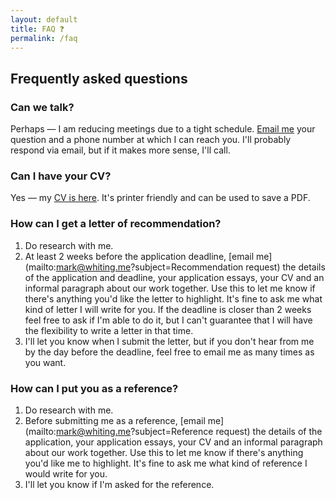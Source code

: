 ```yaml
---
layout: default
title: FAQ ❓
permalink: /faq
---
```


## Frequently asked questions

### Can we talk?
Perhaps — I am reducing meetings due to a tight schedule. [Email me](mailto:mark@whiting.me) your question and a phone number at which I can reach you. I'll probably respond via email, but if it makes more sense, I'll call.

### Can I have your CV?
Yes — my [CV is here](https://whiting.me/cv). It's printer friendly and can be used to save a PDF.

### How can I get a letter of recommendation?
1. Do research with me.  
2. At least 2 weeks before the application deadline, [email me](mailto:mark@whiting.me?subject=Recommendation request) the details of the application and deadline, your application essays, your CV and an informal paragraph about our work together. Use this to let me know if there's anything you'd like the letter to highlight. It's fine to ask me what kind of letter I will write for you. If the deadline is closer than 2 weeks feel free to ask if I'm able to do it, but I can't guarantee that I will have the flexibility to write a letter in that time.
3. I'll let you know when I submit the letter, but if you don't hear from me by the day before the deadline, feel free to email me as many times as you want.

### How can I put you as a reference?
1. Do research with me.  
2. Before submitting me as a reference, [email me](mailto:mark@whiting.me?subject=Reference request) the details of the application, your application essays, your CV and an informal paragraph about our work together. Use this to let me know if there's anything you'd like me to highlight. It's fine to ask me what kind of reference I would write for you.
3. I'll let you know if I'm asked for the reference.
   
<!-- It's heavily inspired by sites from great people around the internet, especially [Scott Klemmer](https://d.ucsd.edu/srk/) and [Michael Bernstein](https://hci.stanford.edu/msb/). [Add an issue on Github](https://github.com/markwhiting/Whiting.me/issues/new) if you have a suggestion to improve it. -->
